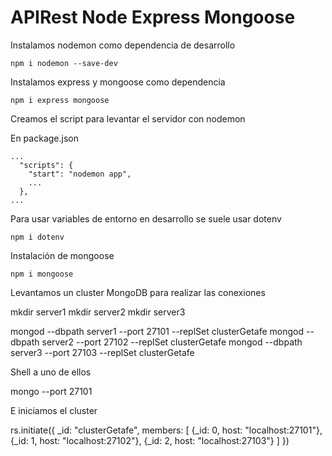 # APIRest Node Express Mongoose

Instalamos nodemon como dependencia de desarrollo

```
npm i nodemon --save-dev
```

Instalamos express y mongoose como dependencia

```
npm i express mongoose
```

Creamos el script para levantar el servidor con nodemon

En package.json

```
...
  "scripts": {
    "start": "nodemon app",
    ...
  },
...
```

Para usar variables de entorno en desarrollo se suele usar dotenv

```
npm i dotenv
```
Instalación de mongoose

```
npm i mongoose
```

Levantamos un cluster MongoDB para realizar las conexiones

mkdir server1
mkdir server2
mkdir server3

mongod --dbpath server1 --port 27101 --replSet clusterGetafe 
mongod --dbpath server2 --port 27102 --replSet clusterGetafe 
mongod --dbpath server3 --port 27103 --replSet clusterGetafe

Shell a uno de ellos

mongo --port 27101

E iniciamos el cluster

rs.initiate({ 
    _id: "clusterGetafe", 
    members: [ 
      {_id: 0, host: "localhost:27101"}, 
      {_id: 1, host: "localhost:27102"}, 
      {_id: 2, host: "localhost:27103"} 
    ] 
  })